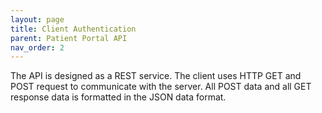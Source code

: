```yaml
---
layout: page
title: Client Authentication
parent: Patient Portal API
nav_order: 2
---
```


The API is designed as a REST service. The client uses HTTP GET and POST request to communicate with the server. All POST data and all GET response data is formatted in the JSON data format.